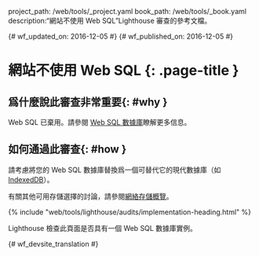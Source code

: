 project_path: /web/tools/_project.yaml
book_path: /web/tools/_book.yaml
description:“網站不使用 Web SQL”Lighthouse 審查的參考文檔。

{# wf_updated_on: 2016-12-05 #}
{# wf_published_on: 2016-12-05 #}

# 網站不使用 Web SQL {: .page-title }

## 爲什麼說此審查非常重要{: #why }

Web SQL 已棄用。請參閱 [Web SQL 數據庫][spec]瞭解更多信息。

[spec]: https://www.w3.org/TR/webdatabase/

## 如何通過此審查{: #how }

請考慮將您的 Web SQL 數據庫替換爲一個可替代它的現代數據庫（如 [IndexedDB][indexeddb]）。


有關其他可用存儲選擇的討論，請參閱[網絡存儲概覽][overview]。


[indexeddb]: https://developer.mozilla.org/en-US/docs/Web/API/IndexedDB_API
[overview]: /web/fundamentals/instant-and-offline/web-storage/

{% include "web/tools/lighthouse/audits/implementation-heading.html" %}

Lighthouse 檢查此頁面是否具有一個 Web SQL 數據庫實例。


{# wf_devsite_translation #}

